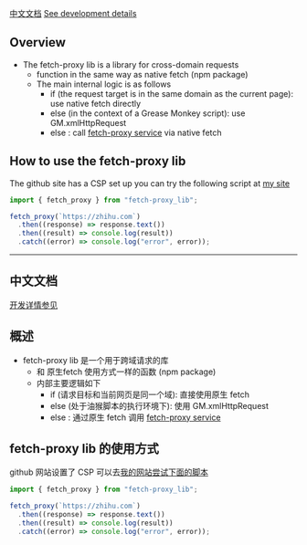 [中文文档](#chinese-documents)
[See development details](https://github.com/2234839/fetch-proxy)

## Overview

- The fetch-proxy lib is a library for cross-domain requests
  - function in the same way as native fetch (npm package)
  - The main internal logic is as follows
    - if (the request target is in the same domain as the current page): use native fetch directly
    - else (in the context of a Grease Monkey script): use GM.xmlHttpRequest
    - else : call [fetch-proxy service](https://github.com/2234839/fetch-proxy/packages/fetch-proxy_service) via native fetch

## How to use the fetch-proxy lib

The github site has a CSP set up you can try the following script at [my site](https://shenzilong.cn)

```js
import { fetch_proxy } from "fetch-proxy_lib";

fetch_proxy(`https://zhihu.com`)
  .then((response) => response.text())
  .then((result) => console.log(result))
  .catch((error) => console.log("error", error));
```

----
<h2 id="chinese-documents">中文文档</h2>

[开发详情参见](https://github.com/2234839/fetch-proxy)

## 概述

- fetch-proxy lib 是一个用于跨域请求的库
  - 和 原生fetch 使用方式一样的函数 (npm package)
  - 内部主要逻辑如下
    - if (请求目标和当前网页是同一个域): 直接使用原生 fetch
    - else (处于油猴脚本的执行环境下): 使用 GM.xmlHttpRequest
    - else : 通过原生 fetch 调用 [fetch-proxy service](https://github.com/2234839/fetch-proxy/packages/fetch-proxy_service)

## fetch-proxy lib 的使用方式

github 网站设置了 CSP 可以去[我的网站尝试下面的脚本](https://shenzilong.cn)

```js
import { fetch_proxy } from "fetch-proxy_lib";

fetch_proxy(`https://zhihu.com`)
  .then((response) => response.text())
  .then((result) => console.log(result))
  .catch((error) => console.log("error", error));
```
